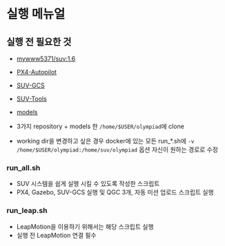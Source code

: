 # 실행 메뉴얼

## 실행 전 필요한 것
- [mywww5371/suv:1.6](https://hub.docker.com/r/mywww5371/suv/tags)
- [PX4-Autopilot](https://github.com/SUV-Olympiad/PX4-Autopilot)
- [SUV-GCS](https://github.com/SUV-Olympiad/SUV-GCS)
- [SUV-Tools](https://github.com/SUV-Olympiad/SUV-Tools)
- [models](https://drive.google.com/drive/folders/1iQrGri4qP_nPKJhN0nCnCg6VGx8K2sPp?usp=sharing)

- 3가지 repository + models 한 `/home/$USER/olympiad`에 clone
- working dir을 변경하고 싶은 경우 docker에 있는 모든 run_*.sh에 `-v /home/$USER/olympiad:/home/suv/olympiad` 옵션 자신이 원하는 경로로 수정


### run_all.sh
- SUV 시스템을 쉽게 실행 시킬 수 있도록 작성한 스크립트
- PX4, Gazebo, SUV-GCS 실행 및 QGC 3개, 자동 미션 업로드 스크립트 실행

### run_leap.sh
- LeapMotion을 이용하기 위해서는 해당 스크립트 실행
- 실행 전 LeapMotion 연결 필수

